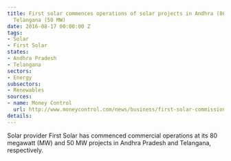 ```yaml
---
title: First solar commences operations of solar projects in Andhra (80 MW) and in
  Telangana (50 MW)
date: 2016-08-17 00:00:00 Z
tags:
- Solar
- First Solar
states:
- Andhra Pradesh
- Telangana
sectors:
- Energy
subsectors:
- Renewables
sources:
- name: Money Control
  url: http://www.moneycontrol.com/news/business/first-solar-commissions-130-mw-projectsandhratelangana_7249021.html
details: 
---
```


Solar provider First Solar has commenced commercial operations at its 80 megawatt (MW) and 50 MW projects in Andhra Pradesh and Telangana, respectively.
